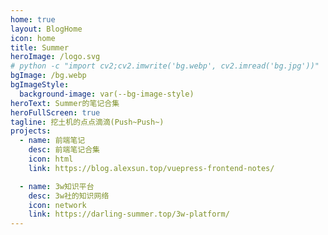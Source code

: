 ```yaml
---
home: true
layout: BlogHome
icon: home
title: Summer
heroImage: /logo.svg
# python -c "import cv2;cv2.imwrite('bg.webp', cv2.imread('bg.jpg'))"
bgImage: /bg.webp
bgImageStyle:
  background-image: var(--bg-image-style)
heroText: Summer的笔记合集
heroFullScreen: true
tagline: 挖土机的点点滴滴(Push~Push~)
projects:
  - name: 前端笔记
    desc: 前端笔记合集
    icon: html
    link: https://blog.alexsun.top/vuepress-frontend-notes/

  - name: 3w知识平台
    desc: 3w社的知识网络
    icon: network
    link: https://darling-summer.top/3w-platform/
---
```


<!-- ICON 参考：https://theme-hope.vuejs.press/zh/guide/interface/icon.html -->
